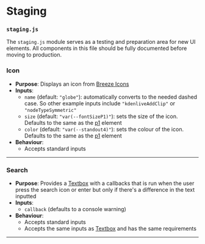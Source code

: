 # Staging
### `staging.js`

The `staging.js` module serves as a testing and preparation area for new UI elements. All components in this file should be fully documented before moving to production.

### Icon

- **Purpose**: Displays an icon from [Breeze Icons](https://cdn.kde.org/breeze-icons/icons.html)
- **Inputs**:
    - `name`  (default: `"globe"`): automatically converts to the needed dashed case. So other example inputs include `"kdenliveAddClip"` or `"nodeTypeSymmetric"`
    - `size`  (default: `"var(--fontSizeP1)"`): sets the size of the icon. Defaults to the same as the [p1](base.js.md#p1,%20p2,%20p3) element
    - `color`  (default: `"var(--standout4)"`): sets the colour of the icon. Defaults to the same as the [p1](base.js.md#p1,%20p2,%20p3)  element
- **Behaviour**:
    - Accepts standard inputs

---
### Search

- **Purpose**: Provides a [Textbox](input.js.md#Textbox) with a callbacks that is run when the user press the search icon or enter but only if there's a difference in the text inputted
- **Inputs**:
    - `callback` (defaults to a console warning) 
- **Behaviour**:
    - Accepts standard inputs
    - Accepts the same inputs as [Textbox](input.js.md#Textbox) and has the same requirements

---